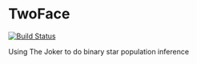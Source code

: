 # TwoFace

[![Build Status](https://travis-ci.org/adrn/TwoFace.svg?branch=master)](https://travis-ci.org/adrn/TwoFace)

Using The Joker to do binary star population inference
